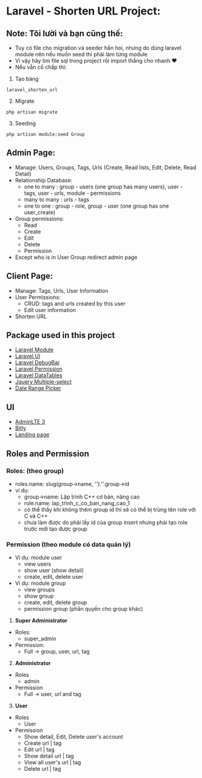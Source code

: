 # Laravel - Shorten URL Project:
## Note: Tôi lười và bạn cũng thế:
- Tuy có file cho migration và seeder hẳn hoi, nhưng do dùng laravel module nên nếu muốn seed thì phải làm từng module   
- Vì vậy hãy tìm file sql trong project rồi import thẳng cho nhanh ❤️ 
- Nếu vẫn cố chấp thì:
1. Tạo bảng
```text
laravel_shorten_url
```
2. Migrate
```terminal
php artisan migrate
```
3. Seeding
```terminal
php artisan module:seed Group 
```
## Admin Page:
- Manage: Users, Groups, Tags, Urls (Create, Read lists, Edit, Delete, Read Detail)
- Relationship Database:
  - one to many : group - users (one group has many users), user - tags, user - urls, module - permissions
  - many to many : urls - tags 
  - one to one : group - role, group - user (one group has one user_create)
- Group permissions:
  - Read 
  - Create
  - Edit
  - Delete
  - Permission
- Except who is in User Group redirect admin page
## Client Page:
- Manage: Tags, Urls, User Information
- User Permissions:
  - CRUD: tags and urls created by this user
  - Edit user information
- Shorten URL
## Package used in this project
- [Laravel Module](https://laravelmodules.com/docs/v10/introduction)
- [Laravel UI](https://github.com/laravel/ui)
- [Laravel DebugBar](https://github.com/barryvdh/laravel-debugbar) 
- [Laravel Permission](https://spatie.be/docs/laravel-permission/v6/installation-laravel)
- [Laravel DataTables](https://yajrabox.com/docs/laravel-datatables/10.0)
- [Jquery Multiple-select](https://harvesthq.github.io/chosen/)
- [Date Range Picker](https://www.npmjs.com/package/daterangepicker)
## UI
- [AdminLTE 3](https://adminlte.io/themes/v3/)
- [Bitly](https://app.bitly.com/)
- [Landing page](https://codepen.io/FedLover/pen/NWXPeae)
## Roles and Permission
### Roles: (theo group)
* roles.name: slug(group->name, '_').'_'.group->id
* ví dụ: 
  * group->name: Lập trình C++ cơ bản, nâng cao
  * role.name: lap_trinh_c_co_ban_nang_cao_1
  * có thể thấy khi không thêm group id thì sẽ có thể bị trùng tên role với C và C++
  * chưa làm được do phải lấy id của group insert nhưng phải tạo role trước mới tạo được group
### Permission (theo module có data quản lý)
* Ví dụ: module user
  * view users
  * show user (show detail)
  * create, edit, delete user
* Ví dụ: module group
  * view groups
  * show group
  * create, edit, delete group
  * permission group (phân quyền cho group khác)
1) **Super Administrator**
- Roles:
  - super_admin
- Permission:
  - Full -> group, user, url, tag
2) **Administrator**
- Roles
  - admin
- Permission
  - Full -> user, url and tag
3) **User**
- Roles
  - User
- Permission
  - Show detail, Edit, Delete user's account
  - Create url | tag
  - Edit url | tag
  - Show detail url | tag
  - View all user's url | tag
  - Delete url | tag


